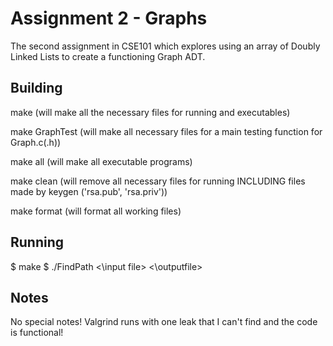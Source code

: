 # Assignment 2 - Graphs

The second assignment in CSE101 which explores using an array of Doubly Linked Lists to create a functioning Graph ADT.

## Building

make  (will make all the necessary files for running and executables)

make GraphTest (will make all necessary files for a main testing function for Graph.c(.h))

make all (will make all executable programs)

make clean (will remove all necessary files for running INCLUDING files made by keygen ('rsa.pub', 'rsa.priv'))

make format (will format all working files)

## Running

$ make
$ ./FindPath <\input file> <\outputfile>

## Notes
No special notes! Valgrind runs with one leak that I can't find and the code is functional!
